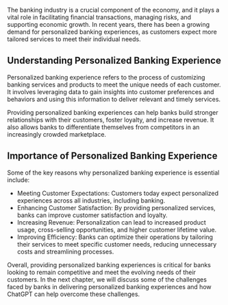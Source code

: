 
The banking industry is a crucial component of the economy, and it plays a vital role in facilitating financial transactions, managing risks, and supporting economic growth. In recent years, there has been a growing demand for personalized banking experiences, as customers expect more tailored services to meet their individual needs.

Understanding Personalized Banking Experience
---------------------------------------------

Personalized banking experience refers to the process of customizing banking services and products to meet the unique needs of each customer. It involves leveraging data to gain insights into customer preferences and behaviors and using this information to deliver relevant and timely services.

Providing personalized banking experiences can help banks build stronger relationships with their customers, foster loyalty, and increase revenue. It also allows banks to differentiate themselves from competitors in an increasingly crowded marketplace.

Importance of Personalized Banking Experience
---------------------------------------------

Some of the key reasons why personalized banking experience is essential include:

* Meeting Customer Expectations: Customers today expect personalized experiences across all industries, including banking.
* Enhancing Customer Satisfaction: By providing personalized services, banks can improve customer satisfaction and loyalty.
* Increasing Revenue: Personalization can lead to increased product usage, cross-selling opportunities, and higher customer lifetime value.
* Improving Efficiency: Banks can optimize their operations by tailoring their services to meet specific customer needs, reducing unnecessary costs and streamlining processes.

Overall, providing personalized banking experiences is critical for banks looking to remain competitive and meet the evolving needs of their customers. In the next chapter, we will discuss some of the challenges faced by banks in delivering personalized banking experiences and how ChatGPT can help overcome these challenges.
